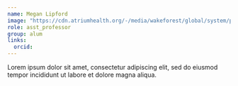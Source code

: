```yaml
---
name: Megan Lipford
image: "https://cdn.atriumhealth.org/-/media/wakeforest/global/system/person-images/m/megan-elisa-lipford.jpg"
role: asst_professor
group: alum
links:
  orcid: 
---
```


Lorem ipsum dolor sit amet, consectetur adipiscing elit, sed do eiusmod tempor incididunt ut labore et dolore magna aliqua.
